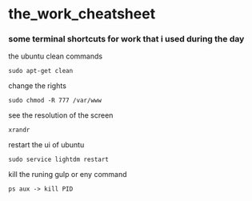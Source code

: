 # the_work_cheatsheet
### some terminal shortcuts for work that i used during the day


the ubuntu clean commands
```
sudo apt-get clean
```

change the rights
```
sudo chmod -R 777 /var/www
```

see the resolution of the screen
```
xrandr
```

restart the ui of ubuntu 
```
sudo service lightdm restart
```

kill the runing gulp or eny command
```
ps aux -> kill PID
```
